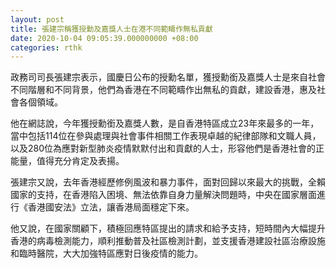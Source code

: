 ```yaml
---
layout: post
title: 張建宗稱獲授勳及嘉獎人士在港不同範疇作無私貢獻
date: 2020-10-04 09:05:39.000000000 +08:00
categories: rthk
---
```


政務司司長張建宗表示，國慶日公布的授勳名單，獲授勳銜及嘉獎人士是來自社會不同階層和不同背景，他們為香港在不同範疇作出無私的貢獻，建設香港，惠及社會各個領域。

他在網誌說，今年獲授勳銜及嘉獎人數，是自香港特區成立23年來最多的一年，當中包括114位在參與處理與社會事件相關工作表現卓越的紀律部隊和文職人員，以及280位為應對新型肺炎疫情默默付出和貢獻的人士，形容他們是香港社會的正能量，值得充分肯定及表揚。

張建宗又說，去年香港經歷修例風波和暴力事件，面對回歸以來最大的挑戰，全賴國家的支持，在香港陷入困境、無法依靠自身力量解決問題時，中央在國家層面進行《香港國安法》立法，讓香港局面穩定下來。

他又說，在國家關顧下，積極回應特區提出的請求和給予支持，短時間內大幅提升香港的病毒檢測能力，順利推動普及社區檢測計劃，並支援香港建設社區治療設施和臨時醫院，大大加強特區應對日後疫情的能力。
